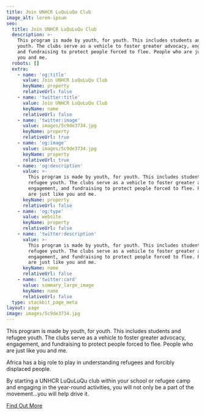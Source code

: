 ```yaml
---
title: Join UNHCR LuQuLuQu Club
image_alt: lorem-ipsum
seo:
  title: Join UNHCR LuQuLuQu Club
  description: >-
    This program is made by youth, for youth. This includes students and refugee
    youth. The clubs serve as a vehicle to foster greater advocacy, engagement,
    and fundraising to protect people forced to flee. People who are just like
    you and me.
  robots: []
  extra:
    - name: 'og:title'
      value: Join UNHCR LuQuLuQu Club
      keyName: property
      relativeUrl: false
    - name: 'twitter:title'
      value: Join UNHCR LuQuLuQu Club
      keyName: name
      relativeUrl: false
    - name: 'twitter:image'
      value: images/5c9de3734.jpg
      keyName: property
      relativeUrl: true
    - name: 'og:image'
      value: images/5c9de3734.jpg
      keyName: property
      relativeUrl: true
    - name: 'og:description'
      value: >-
        This program is made by youth, for youth. This includes students and
        refugee youth. The clubs serve as a vehicle to foster greater advocacy,
        engagement, and fundraising to protect people forced to flee. People who
        are just like you and me.
      keyName: property
      relativeUrl: false
    - name: 'og:type'
      value: website
      keyName: property
      relativeUrl: false
    - name: 'twitter:description'
      value: >-
        This program is made by youth, for youth. This includes students and
        refugee youth. The clubs serve as a vehicle to foster greater advocacy,
        engagement, and fundraising to protect people forced to flee. People who
        are just like you and me.
      keyName: name
      relativeUrl: false
    - name: 'twitter:card'
      value: summary_large_image
      keyName: name
      relativeUrl: false
  type: stackbit_page_meta
layout: page
image: images/5c9de3734.jpg
---
```

This program is made by youth, for youth. This includes students and refugee youth. The clubs serve as a vehicle to foster greater advocacy, engagement, and fundraising to protect people forced to flee. People who are just like you and me.

Africa has a big role to play in understanding refugees and forcibly displaced people.

By starting a UNHCR LuQuLuQu club within your school or refugee camp and engaging in the year-round activities, you will not only be a part of the movement…you will help drive it.


[Find Out More](https://luquluqu.org/article/unhcr-luquluqu-club)
